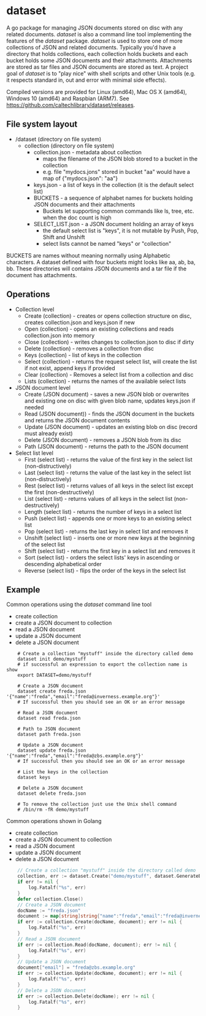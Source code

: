 
# dataset

A go package for managing JSON documents stored on disc with any related documents. 
*dataset* is also a command line tool implementing the features of the *dataset* package.
*dataset* is used to store one of more collections of JSON and related documents. Typically
you'd have a directory that holds collections, each collection holds buckets and 
each bucket holds some JSON documents and their attachments.  Attachments are stored as 
tar files and JSON documents are stored as text.  A project goal of _dataset_ is to 
"play nice" with shell scripts and other Unix tools (e.g. it respects standard in, out
and error with minimal side effects). 

Compiled versions are provided for Linux (amd64), Mac OS X (amd64), Windows 10 (amd64) and Raspbian (ARM7). 
See https://github.com/caltechlibrary/dataset/releases.


## File system layout

+ /dataset (directory on file system)
    + collection (directory on file system)
        + collection.json - metadata about collection
            + maps the filename of the JSON blob stored to a bucket in the collection
            + e.g. file "mydocs.jons" stored in bucket "aa" would have a map of {"mydocs.json": "aa"}
        + keys.json - a list of keys in the collection (it is the default select list)
        + BUCKETS - a sequence of alphabet names for buckets holding JSON documents and their attachments
            + Buckets let supporting common commands like ls, tree, etc. when the doc count is high
        + SELECT_LIST.json - a JSON document holding an array of keys
            + the default select list is "keys", it is not mutable by Push, Pop, Shift and Unshift
            + select lists cannot be named "keys" or "collection"

BUCKETS are names without meaning normally using Alphabetic characters. A dataset defined with four buckets
might looks like aa, ab, ba, bb. These directories will contains JSON documents and a tar file if the document
has attachments.


## Operations

+ Collection level 
    + Create (collection) - creates or opens collection structure on disc, creates collection.json and keys.json if new
    + Open (collection) - opens an existing collections and reads collection.json into memory
    + Close (collection) - writes changes to collection.json to disc if dirty
    + Delete (collection) - removes a collection from disc
    + Keys (collection) - list of keys in the collection
    + Select (collection) - returns the request select list, will create the list if not exist, append keys if provided
    + Clear (collection) - Removes a select list from a collection and disc
    + Lists (collection) - returns the names of the available select lists
+ JSON document level
    + Create (JSON document) - saves a new JSON blob or overwrites and existing one on  disc with given blob name, updates keys.json if needed
    + Read (JSON document)) - finds the JSON document in the buckets and returns the JSON document contents
    + Update (JSON document) - updates an existing blob on disc (record must already exist)
    + Delete (JSON document) - removes a JSON blob from its disc
    + Path (JSON document) - returns the path to the JSON document
+ Select list level
    + First (select list) - returns the value of the first key in the select list (non-distructively)
    + Last (select list) - returns the value of the last key in the select list (non-distructively)
    + Rest (select list) - returns values of all keys in the select list except the first (non-destructively)
    + List (select list) - returns values of all keys in the select list (non-destructively)
    + Length (select list) - returns the number of keys in a select list
    + Push (select list) - appends one or more keys to an existing select list
    + Pop (select list) - returns the last key in select list and removes it
    + Unshift (select list) - inserts one or more new keys at the beginning of the select list
    + Shift (select list) - returns the first key in a select list and removes it
    + Sort (select list) - orders the select lists' keys in ascending or descending alphabetical order
    + Reverse (select list) - flips the order of the keys in the select list

## Example

Common operations using the *dataset* command line tool

+ create collection
+ create a JSON document to collection
+ read a JSON document
+ update a JSON document
+ delete a JSON document

```shell
    # Create a collection "mystuff" inside the directory called demo
    dataset init demo/mystuff
    # if successful an expression to export the collection name is show
    export DATASET=demo/mystuff

    # Create a JSON document 
    dataset create freda.json '{"name":"freda","email":"freda@inverness.example.org"}'
    # If successful then you should see an OK or an error message

    # Read a JSON document
    dataset read freda.json

    # Path to JSON document
    dataset path freda.json

    # Update a JSON document
    dataset update freda.json '{"name":"freda","email":"freda@zbs.example.org"}'
    # If successful then you should see an OK or an error message

    # List the keys in the collection
    dataset keys

    # Delete a JSON document
    dataset delete freda.json

    # To remove the collection just use the Unix shell command
    # /bin/rm -fR demo/mystuff
```

Common operations shown in Golang

+ create collection
+ create a JSON document to collection
+ read a JSON document
+ update a JSON document
+ delete a JSON document

```go
    // Create a collection "mystuff" inside the directory called demo
    collection, err := dataset.Create("demo/mystuff", dataset.GenerateBucketNames("ab", 2))
    if err != nil {
        log.Fatalf("%s", err)
    }
    defer collection.Close()
    // Create a JSON document 
    docName := "freda.json"
    document := map[string]string{"name":"freda","email":"freda@inverness.example.org"}
    if err := collection.Create(docName, document); err != nil {
        log.Fatalf("%s", err)
    }
    // Read a JSON document
    if err := collection.Read(docName, document); err != nil {
        log.Fatalf("%s", err)
    }
    // Update a JSON document
    document["email"] = "freda@zbs.example.org"
    if err := collection.Update(docName, document); err != nil {
        log.Fatalf("%s", err)
    }
    // Delete a JSON document
    if err := collection.Delete(docName); err != nil {
        log.Fatalf("%s", err)
    }
```

